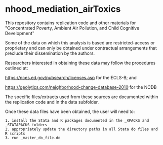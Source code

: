# nhood_mediation_airToxics

This repository contains replication code and other materials for "Concentrated Poverty, Ambient Air Pollution, and Child Cognitive Development"

Some of the data on which this analysis is based are restricted-access or proprietary and can only be obtained under contractual arrangements that preclude their dissemination by the authors.

Researchers interested in obtaining these data may follow the procedures outlined at:

https://nces.ed.gov/pubsearch/licenses.asp for the ECLS-B; and
	
https://geolytics.com/neighborhood-change-database-2010 for the NCDB
	
The specific files/extracts used from these sources are documented within the replication code and in the data subfolder.

Once these data files have been obtained, the user will need to:

	1. install the Stata and R packages documented in the _RPACKS and _STATAPACKS folders
	2. appropriately update the directory paths in all Stata do files and R scripts
	3. run _master_do_file.do
